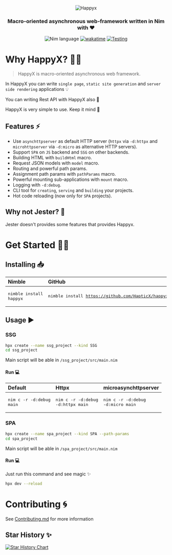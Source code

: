 <div align="center">

![Happyx](https://user-images.githubusercontent.com/49402667/228402522-6dd72d4b-c21c-4acf-b1e2-8318b6e809da.png)
### Macro-oriented asynchronous web-framework written in Nim with ♥

![Nim language](https://img.shields.io/badge/>=1.6.12-1b1e2b?style=for-the-badge&logo=nim&logoColor=f1fa8c&label=Nim&labelColor=2b2e3b)
[![wakatime](https://wakatime.com/badge/user/eaf11f95-5e2a-4b60-ae6a-38cd01ed317b/project/bbd13748-36e6-4383-ac40-9c4e72c060d1.svg?style=for-the-badge)](https://wakatime.com/badge/user/eaf11f95-5e2a-4b60-ae6a-38cd01ed317b/project/bbd13748-36e6-4383-ac40-9c4e72c060d1)
[![Testing](https://img.shields.io/github/actions/workflow/status/HapticX/HappyX/tests.yml?label=Testing&logo=github&style=for-the-badge)](https://github.com/HapticX/happyx/actions/workflows/tests.yml)

</div>


# Why HappyX? 💁‍♀️
> HappyX is macro-oriented asynchronous web framework.

In HappyX you can write `single page`, `static site generation` and `server side rendering` applications 💡

You can writing Rest API with HappyX also 🔌

HappyX is very simple to use. Keep it mind 🙂

## Features ⚡
- Use `asynchttpserver` as default HTTP server (`httpx` via `-d:httpx` and `microhttpserver` via `-d:micro` as alternative HTTP servers).
- Support `SPA` on `JS` backend and `SSG` on other backends.
- Building HTML with `buildHtml` macro.
- Request JSON models with `model` macro.
- Routing and powerful path params.
- Assignment path params with `pathParams` macro.
- Powerful mounting sub-applications with `mount` macro. 
- Logging with `-d:debug`.
- CLI tool for `creating`, `serving` and `building` your projects.
- Hot code reloading (now only for `SPA` projects).

## Why not Jester? 🤔
Jester doesn't provides some features that provides Happyx.

# Get Started 👨‍🔬

## Installing 📥

|        Nimble   |  GitHub    |
|        :---     |  :---      |
| <pre lang="bash">nimble install happyx</pre> | <pre lang="bash">nimble install https://github.com/HapticX/happyx</pre> |

## Usage ▶
### SSG
```bash
hpx create --name ssg_project --kind SSG
cd ssg_project
```

Main script will be able in `/ssg_project/src/main.nim`

#### Run 💻

|           Default        |             Httpx                 |       microasynchttpserver        |
|           :---           |             :---                  |             :---                  |
| <pre lang="bash">nim c -r -d:debug main</pre> | <pre lang="bash">nim c -r -d:debug -d:httpx main</pre> | <pre lang="bash">nim c -r -d:debug -d:micro main</pre> |

### SPA
```bash
hpx create --name spa_project --kind SPA --path-params
cd spa_project
```

Main script will be able in `/spa_project/src/main.nim`

#### Run 💻
Just run this command and see magic ✨
```bash
hpx dev --reload
```


# Contributing 🌀
See [Contributing.md](https://github.com/HapticX/happyx/blob/master/.github/CONTRIBUTING.md) for more information


## Star History ✨

[![Star History Chart](https://api.star-history.com/svg?repos=HapticX/happyx&type=Date)](https://star-history.com/#HapticX/happyx&Date)

